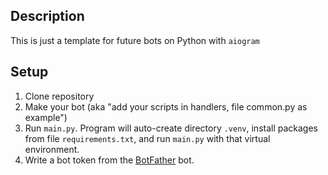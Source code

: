 ## Description
This is just a template for future bots on Python with `aiogram`

## Setup
1. Clone repository
2. Make your bot (aka "add your scripts in handlers, file common.py as example")
3. Run `main.py`. Program will auto-create directory `.venv`, install packages from file `requirements.txt`, and run `main.py` with that virtual environment.
4. Write a bot token from the [BotFather](https://botfather.t.me) bot.